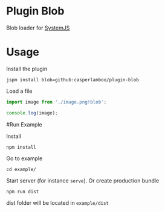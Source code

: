 # Plugin Blob
Blob loader for [SystemJS](https://github.com/systemjs/systemjs)
# Usage
Install the plugin

```jspm install blob=github:casperlamboo/plugin-blob```

Load a file

```javascript
import image from './image.png!blob';

console.log(image);
```

#Run Example

Install

```npm install```

Go to example

```cd example/```

Start server (for instance `serve`). Or create production bundle

```npm run dist```

dist folder will be located in `example/dist`
